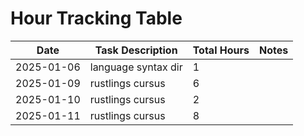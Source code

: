 # Hour Tracking Table

| Date       | Task Description       |  Total Hours | Notes                  |
|------------|------------------------|--------------|------------------------|
| 2025-01-06| language syntax dir     | 1               |   |
| 2025-01-09 |rustlings cursus  | 6              |  |
| 2025-01-10 | rustlings cursus | 2              |  |
| 2025-01-11 | rustlings cursus | 8              |  |

